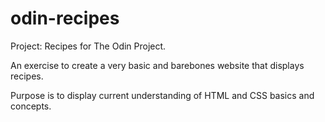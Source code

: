 # odin-recipes

Project: Recipes for The Odin Project.

An exercise to create a very basic and barebones website that displays recipes.

Purpose is to display current understanding of HTML and CSS basics and concepts.